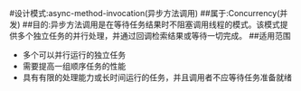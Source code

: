 #设计模式:async-method-invocation(异步方法调用)
##属于:Concurrency(并发)
##目的:异步方法调用是在等待任务结果时不阻塞调用线程的模式。该模式提供多个独立任务的并行处理，并通过回调检索结果或等待一切完成。
##适用范围
- 多个可以并行运行的独立任务
- 需要提高一组顺序任务的性能
- 具有有限的处理能力或长时间运行的任务，并且调用者不应等待任务准备就绪